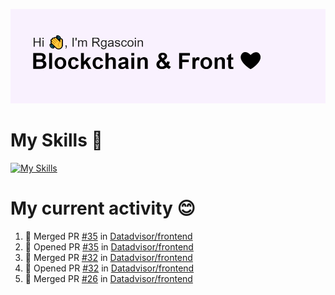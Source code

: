 <!--
**Rgascoin/Rgascoin** is a ✨ _special_ ✨ repository because its `README.md` (this file) appears on your GitHub profile.
-->

![image info](./header.png)


# My Skills 🌟

[![My Skills](https://skillicons.dev/icons?i=solidity,nextjs,tailwind,react,nodejs,ts,docker,jest,py,postgres,git,bash,cpp)](https://skillicons.dev)


# My current activity 😊

<!--START_SECTION:activity-->
1. 🎉 Merged PR [#35](https://github.com/Datadvisor/frontend/pull/35) in [Datadvisor/frontend](https://github.com/Datadvisor/frontend)
2. 💪 Opened PR [#35](https://github.com/Datadvisor/frontend/pull/35) in [Datadvisor/frontend](https://github.com/Datadvisor/frontend)
3. 🎉 Merged PR [#32](https://github.com/Datadvisor/frontend/pull/32) in [Datadvisor/frontend](https://github.com/Datadvisor/frontend)
4. 💪 Opened PR [#32](https://github.com/Datadvisor/frontend/pull/32) in [Datadvisor/frontend](https://github.com/Datadvisor/frontend)
5. 🎉 Merged PR [#26](https://github.com/Datadvisor/frontend/pull/26) in [Datadvisor/frontend](https://github.com/Datadvisor/frontend)
<!--END_SECTION:activity-->

